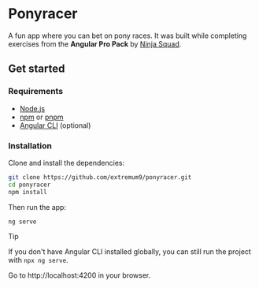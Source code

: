 # Ponyracer

A fun app where you can bet on pony races. It was built while completing exercises from the **Angular Pro Pack** by [Ninja Squad](https://ninja-squad.com).

## Get started

### Requirements

- [Node.js](https://nodejs.org)
- [npm](https://www.npmjs.com/) or [pnpm](https://pnpm.io/)
- [Angular CLI](https://angular.dev/tools/cli) (optional)

### Installation

Clone and install the dependencies:

```bash
git clone https://github.com/extremum9/ponyracer.git
cd ponyracer
npm install
```

Then run the app:

```bash
ng serve
```

> [!TIP]
> If you don't have Angular CLI installed globally, you can still run the project with `npx ng serve`.

Go to http://localhost:4200 in your browser.
